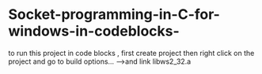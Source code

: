 # Socket-programming-in-C-for-windows-in-codeblocks-
to run this project in code blocks , first create project then right click on the project and go to build options...  -->and link libws2_32.a  
